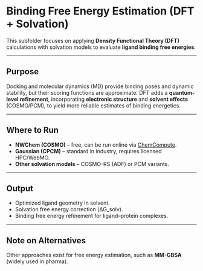 

# Binding Free Energy Estimation (DFT + Solvation)

This subfolder focuses on applying **Density Functional Theory (DFT)** calculations with solvation models to evaluate **ligand binding free energies**.

---

## Purpose

Docking and molecular dynamics (MD) provide binding poses and dynamic stability, but their scoring functions are approximate.
DFT adds a **quantum-level refinement**, incorporating **electronic structure** and **solvent effects** (COSMO/PCM), to yield more reliable estimates of binding energetics.

---

## Where to Run

* **NWChem (COSMO)** – free, can be run online via [ChemCompute](https://chemcompute.org).
* **Gaussian (CPCM)** – standard in industry, requires licensed HPC/WebMO.
* **Other solvation models** – COSMO-RS (ADF) or PCM variants.

---

## Output

* Optimized ligand geometry in solvent.
* Solvation free energy correction (ΔG\_solv).
* Binding free energy refinement for ligand–protein complexes.

---

## Note on Alternatives

Other approaches exist for free energy estimation, such as **MM-GBSA** (widely used in pharma).


